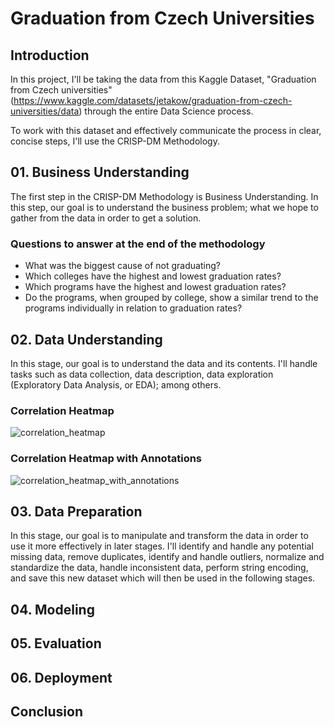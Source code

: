 # Graduation from Czech Universities

## Introduction

In this project, I'll be taking the data from this Kaggle Dataset, "Graduation from Czech universities" (https://www.kaggle.com/datasets/jetakow/graduation-from-czech-universities/data) through the entire Data Science process.

To work with this dataset and effectively communicate the process in clear, concise steps, I'll use the CRISP-DM Methodology.

## 01. Business Understanding

The first step in the CRISP-DM Methodology is Business Understanding. In this step, our goal is to understand the business problem; what we hope to gather from the data in order to get a solution.

### Questions to answer at the end of the methodology
- What was the biggest cause of not graduating?
- Which colleges have the highest and lowest graduation rates?
- Which programs have the highest and lowest graduation rates?
- Do the programs, when grouped by college, show a similar trend to the programs individually in relation to graduation rates?

## 02. Data Understanding

In this stage, our goal is to understand the data and its contents. I'll handle tasks such as data collection, data description, data exploration (Exploratory Data Analysis, or EDA); among others.

### Correlation Heatmap
![correlation_heatmap](https://github.com/davidgb9716/data-science/assets/83733181/74f0e232-bdbb-41ad-843d-426f7f9c4c76)

### Correlation Heatmap with Annotations
![correlation_heatmap_with_annotations](https://github.com/davidgb9716/data-science/assets/83733181/5ddc00e3-6f24-4f66-bf0a-1fe0adc58fb3)

## 03. Data Preparation

In this stage, our goal is to manipulate and transform the data in order to use it more effectively in later stages. I'll identify and handle any potential missing data, remove duplicates, identify and handle outliers, normalize and standardize the data, handle inconsistent data, perform string encoding, and save this new dataset which will then be used in the following stages.

## 04. Modeling

## 05. Evaluation

## 06. Deployment

## Conclusion
